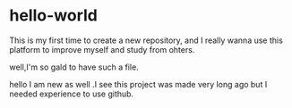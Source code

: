 # hello-world
This is my first time to create a new repository, and I really wanna use this platform to improve myself and study from ohters.


well,I'm so gald to have such a file.

hello I am new as well .I see this project was made very long ago but I needed experience to use github.
